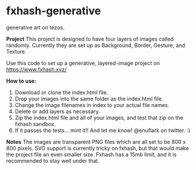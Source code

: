 # fxhash-generative
generative art on tezos.

**Project**
This project is designed to have four layers of images called randomly. 
Currently they are set up as Background, Border, Gesture, and Texture. 

Use this code to set up a generative, layered-image project on https://www.fxhash.xyz/

**How to use:**
1) Download or clone the index.html file. 
2) Drop your images into the same folder as the index.html file. 
3) Change the image filenames in index to your actual file names. 
4) Delete or add layers as necessary.
5) Zip the index.html file and all of your images, and test that zip on the fxhash sandbox. 
6) If it passes the tests... mint it!! And let me know! @enuflark on twitter. :)



**Notes**
The images are transparent PNG files which are all set to be 800 x 800 pixels. 
SVG support is currently tricky on fxhash, but that would make the project file an even smaller size.
Fxhash has a 15mb limit, and it is recommended to stay well under that.
